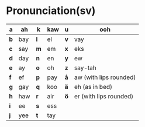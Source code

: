 # Pronunciation\(sv\)

| **a** | ah   | **k** | kaw  | **u** | ooh                    |
| ----- | ---- | ----- | ---- | ----- | ---------------------- |
| **b** | bay  | **l** | el   | **v** | vay                    |
| **c** | say  | **m** | em   | **x** | eks                    |
| **d** | day  | **n** | en   | **y** | ew                     |
| **e** | ay   | **o** | oh   | **z** | say-tah                |
| **f** | ef   | **p** | pay  | **å** | aw (with lips rounded) |
| **g** | gay  | **q** | koo  | **ä** | eh (as in bed)         |
| **h** | haw  | **r** | air  | **ö** | er (with lips rounded) |
| **i** | ee   | **s** | ess  |       |                        |
| **j** | yee  | **t** | tay  |       |                        |